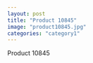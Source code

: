 ```yaml
---
layout: post
title: "Product 10845"
image: "product10845.jpg"
categories: "category1"
---
```

Product 10845
